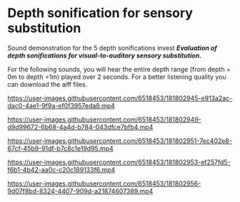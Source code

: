 # Depth sonification for sensory substitution
Sound demonstration for the 5 depth sonifications invest _**Evaluation of depth sonifications for visual-to-auditory sensory substitution.**_ 

For the following sounds, you will hear the entire depth range (from depth = 0m to depth =1m) played over 2 seconds. For a better listening quality you can download the aiff files. 

https://user-images.githubusercontent.com/6518453/181802945-e913a2ac-dac0-4ae1-9f9a-ef0f3957eda8.mp4

https://user-images.githubusercontent.com/6518453/181802949-d9d99672-6b68-4a4d-b784-043dfce7bfb4.mp4

https://user-images.githubusercontent.com/6518453/181802951-7ec402e8-67cf-45b9-91df-b7c8c1e19d95.mp4

https://user-images.githubusercontent.com/6518453/181802953-ef257fd5-f6b1-4b42-aa0c-c20c189133f6.mp4

https://user-images.githubusercontent.com/6518453/181802956-9d07f8bd-8324-4407-909d-a21874607389.mp4

